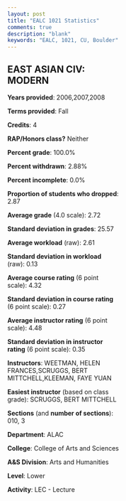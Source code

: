 ```yaml
---
layout: post
title: "EALC 1021 Statistics"
comments: true
description: "blank"
keywords: "EALC, 1021, CU, Boulder"
--- 
```

<head>
<script src="https://ajax.googleapis.com/ajax/libs/jquery/2.1.3/jquery.min.js"></script>
<script src="https://dl.dropboxusercontent.com/s/pc42nxpaw1ea4o9/highcharts.js?dl=0"></script>
<!-- <script src="../assets/js/highcharts.js"></script> -->
<style type="text/css">@font-face {
	font-family: "Bebas Neue";
	src: url(https://www.filehosting.org/file/details/544349/BebasNeue%20Regular.otf) format("opentype");
	}
	h1.Bebas { 
		font-family: "Bebas Neue", Verdana, Tahoma;
	}
</style>
</head>
<body>
	<div id="container" style="float: right; width: 45%; height: 88%; margin-left: 2.5%; margin-right: 2.5%;"></div>
	<script language="JavaScript">
		$(document).ready(function() {
		var chart = {type: 'column'};
		var title = {text: 'Grade Distribution'};
		var xAxis = {categories: ['A','B','C','D','F'],crosshair: true};
		var yAxis = {min: 0,title: {text: 'Percentage'}};
		var tooltip = {headerFormat: '<center><b><span style="font-size:20px">{point.key}</span></b></center>',
		               pointFormat: '<td style="padding:0"><b>{point.y:.1f}%</b></td>',
		               footerFormat: '</table>',shared: true,useHTML: true};
		var plotOptions = {column: {pointPadding: 0.0,borderWidth: 0}};  
		var credits = {enabled: false};var series= [{name: 'Percent',data: [27.14,39.53,19.47,9.44,4.42,]}];
		var json = {};
		json.chart = chart;
		json.title = title;
		json.tooltip = tooltip;
		json.xAxis = xAxis;
		json.yAxis = yAxis;  
		json.series = series;
		json.plotOptions = plotOptions;  
		json.credits = credits;
		$('#container').highcharts(json);
	});
	</script>
</body>
			   
## EAST ASIAN CIV: MODERN

**Years provided**: 2006,2007,2008

**Terms provided**: Fall

**Credits**: 4

**RAP/Honors class?** Neither

**Percent grade**: 100.0%

**Percent withdrawn**: 2.88%

**Percent incomplete**: 0.0%

**Proportion of students who dropped**: 2.87

**Average grade** (4.0 scale): 2.72

**Standard deviation in grades**: 25.57

**Average workload** (raw): 2.61

**Standard deviation in workload** (raw): 0.13

**Average course rating** (6 point scale): 4.32

**Standard deviation in course rating** (6 point scale): 0.27

**Average instructor rating** (6 point scale): 4.48

**Standard deviation in instructor rating** (6 point scale): 0.35

**Instructors**: WEETMAN, HELEN FRANCES,SCRUGGS, BERT MITTCHELL,KLEEMAN, FAYE YUAN

**Easiest instructor** (based on class grade): SCRUGGS, BERT MITTCHELL

**Sections** (and **number of sections**): 010, 3

**Department**: ALAC

**College**: College of Arts and Sciences

**A&S Division**: Arts and Humanities

**Level**: Lower

**Activity**: LEC - Lecture
